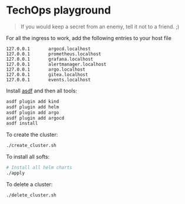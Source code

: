 # TechOps playground

> If you would keep a secret from an enemy, tell it not to a friend. ;)

For all the ingress to work, add the following entries to your host file

```
127.0.0.1       argocd.localhost
127.0.0.1       prometheus.localhost
127.0.0.1       grafana.localhost
127.0.0.1       alertmanager.localhost
127.0.0.1       argo.localhost
127.0.0.1       gitea.localhost
127.0.0.1       events.localhost
```

Install [asdf](https://asdf-vm.com/guide/getting-started.html#_3-install-asdf) and then all tools:

```sh
asdf plugin add kind
asdf plugin add helm
asdf plugin add argo
asdf plugin add argocd
asdf install
```

To create the cluster:

```sh
./create_cluster.sh
```

To install all softs:

```sh
# Install all helm charts
./apply
```

To delete a cluster:

```sh
./delete_cluster.sh
```
